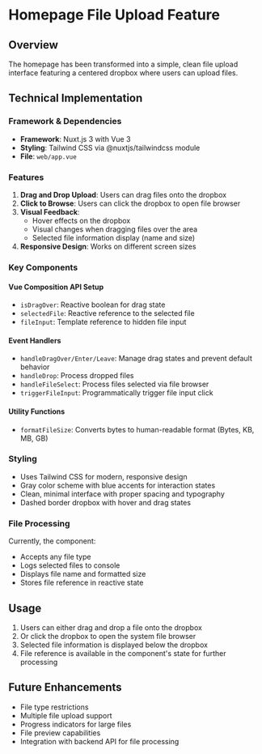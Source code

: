# Homepage File Upload Feature

## Overview
The homepage has been transformed into a simple, clean file upload interface featuring a centered dropbox where users can upload files.

## Technical Implementation

### Framework & Dependencies
- **Framework**: Nuxt.js 3 with Vue 3
- **Styling**: Tailwind CSS via @nuxtjs/tailwindcss module
- **File**: `web/app.vue`

### Features
1. **Drag and Drop Upload**: Users can drag files onto the dropbox
2. **Click to Browse**: Users can click the dropbox to open file browser
3. **Visual Feedback**: 
   - Hover effects on the dropbox
   - Visual changes when dragging files over the area
   - Selected file information display (name and size)
4. **Responsive Design**: Works on different screen sizes

### Key Components

#### Vue Composition API Setup
- `isDragOver`: Reactive boolean for drag state
- `selectedFile`: Reactive reference to the selected file
- `fileInput`: Template reference to hidden file input

#### Event Handlers
- `handleDragOver/Enter/Leave`: Manage drag states and prevent default behavior
- `handleDrop`: Process dropped files
- `handleFileSelect`: Process files selected via file browser
- `triggerFileInput`: Programmatically trigger file input click

#### Utility Functions
- `formatFileSize`: Converts bytes to human-readable format (Bytes, KB, MB, GB)

### Styling
- Uses Tailwind CSS for modern, responsive design
- Gray color scheme with blue accents for interaction states
- Clean, minimal interface with proper spacing and typography
- Dashed border dropbox with hover and drag states

### File Processing
Currently, the component:
- Accepts any file type
- Logs selected files to console
- Displays file name and formatted size
- Stores file reference in reactive state

## Usage
1. Users can either drag and drop a file onto the dropbox
2. Or click the dropbox to open the system file browser
3. Selected file information is displayed below the dropbox
4. File reference is available in the component's state for further processing

## Future Enhancements
- File type restrictions
- Multiple file upload support
- Progress indicators for large files
- File preview capabilities
- Integration with backend API for file processing 